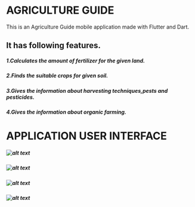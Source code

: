 # AGRICULTURE GUIDE 

This is an Agriculture Guide mobile application made with Flutter and Dart.

## It has following features.

##### 1.Calculates the amount of fertilizer for the given land.
##### 2.Finds the suitable crops for given soil.
##### 3.Gives the information about harvesting techniques,pests and pesticides.
##### 4.Gives the information about organic farming.  


# APPLICATION USER INTERFACE

##### ![alt text](https://github.com/RohithSangati/UI-Images/blob/main/AgriAppOutputImages/homeui.jpeg)

##### ![alt text](https://github.com/RohithSangati/UI-Images/blob/main/AgriAppOutputImages/cropfinder.jpeg)

##### ![alt text](https://github.com/RohithSangati/UI-Images/blob/main/AgriAppOutputImages/Fertcalci.jpeg)

##### ![alt text](https://github.com/RohithSangati/UI-Images/blob/main/AgriAppOutputImages/appdrawer.jpeg)


